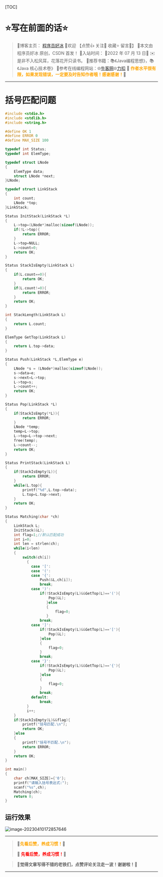 [TOC]

# ⭐️写在前面的话⭐️
> 📒博客主页： [程序员好冰](https://blog.csdn.net/m0_67689541?spm=1011.2124.3001.5343)
> 🎉欢迎 【点赞👍 关注🔎 收藏⭐️ 留言📝】
> 📌本文由 程序员好冰 原创，CSDN 首发！
> 📆入站时间： 🌴2022 年 07 月 13 日🌴
> ✉️ 是非不入松风耳，花落花开只读书。
> 💭推荐书籍：📚《Java编程思想》，📚《Java 核心技术卷》
> 💬参考在线编程网站：🌐[牛客网](https://www.nowcoder.com/)🌐[力扣](https://leetcode.cn/)
> 🍭<strong><font color = orange> 作者水平很有限，如果发现错误，一定要及时告知作者哦！感谢感谢！</font></strong>🍭

--- ---

# 括号匹配问题



```c
#include <stdio.h>
#include <stdlib.h>
#include <string.h>

#define OK 1
#define ERROR 0
#define MAX_SIZE 100

typedef int Status;
typedef int ElemType;

typedef struct LNode
{
    ElemType data;
    struct LNode *next;
}LNode;

typedef struct LinkStack
{
    int count;
    LNode *top;
}LinkStack;

Status InitStack(LinkStack *L)
{
    L->top=(LNode*)malloc(sizeof(LNode));
    if(!L->top){
        return ERROR;
    }
    L->top=NULL;
    L->count=0;
    return OK;
}

Status StackIsEmpty(LinkStack L)
{
    if(L.count==0){
        return OK;
    }
    if(L.count!=0){
        return ERROR;
    }
    return OK;
}

int StackLength(LinkStack L)
{
    return L.count;
}

ElemType GetTop(LinkStack L)
{
    return L.top->data;
}

Status Push(LinkStack *L,ElemType e)
{
    LNode *s = (LNode*)malloc(sizeof(LNode));
    s->data=e;
    s->next=L->top;
    L->top=s;
    L->count++;
    return OK;
}

Status Pop(LinkStack *L)
{
    if(StackIsEmpty(*L)){
        return ERROR;
    }
    LNode *temp;
    temp=L->top;
    L->top=L->top->next;
    free(temp);
    L->count--;
    return OK;
}

Status PrintStack(LinkStack L)
{
    if(StackIsEmpty(L)){
        return ERROR;
    }
    while(L.top){
        printf("%d",L.top->data);
        L.top=L.top->next;
    }
    return OK;
}

Status Matching(char *ch)
{
    LinkStack L;
    InitStack(&L);
    int flag=1;//默认匹配成功
    int i=0;
    int len = strlen(ch);
    while(i<len)
    {
        switch(ch[i])
          {
            case '[':
            case '(':
            case '{':
                Push(&L,ch[i]);
                break;
            case ')':
                if(!StackIsEmpty(L)&&GetTop(L)=='('){
                    Pop(&L);
                   }else
                   {
                       flag=0;
                   }
                break;
            case ']':
                if(!StackIsEmpty(L)&&GetTop(L)=='['){
                    Pop(&L);
                }else
                {
                    flag=0;
                }
                break;
            case '}':
                if(!StackIsEmpty(L)&&GetTop(L)=='{'){
                    Pop(&L);
                }else
                {
                    flag=0;
                }
                break;
            default:
                break;
          }
          i++;
    }
    if(StackIsEmpty(L)&&flag){
        printf("括号匹配.\n");
        return OK;
    }else
    {
        printf("括号不匹配.\n");
        return ERROR;
    }
    return OK;
}

int main()
{
    char ch[MAX_SIZE]={'0'};
    printf("请输入括号表达式:");
    scanf("%s",ch);
    Matching(ch);
    return 0;
}
```

## 运行效果

![image-20230410172857646](https://haobin-001.oss-cn-hangzhou.aliyuncs.com/imgs-for-typora/image-20230410172857646.png?x-oss-process=image/auto-orient,1/quality,q_90/watermark,text_56iL5bqP5ZGY5aW95Yaw,type_ZmFuZ3poZW5na2FpdGk,color_fef6f0,size_30,shadow_100,g_se,x_10,y_10)



---

> <strong> 🚀<font color = orange>先看后赞，养成习惯！</font>🚀</strong>
>
> <strong> 🚀<font color = red> 先看后赞，养成习惯！</font>🚀</strong>

> **🎈觉得文章写得不错的老铁们，点赞评论关注走一波！谢谢啦！🎈**

---



